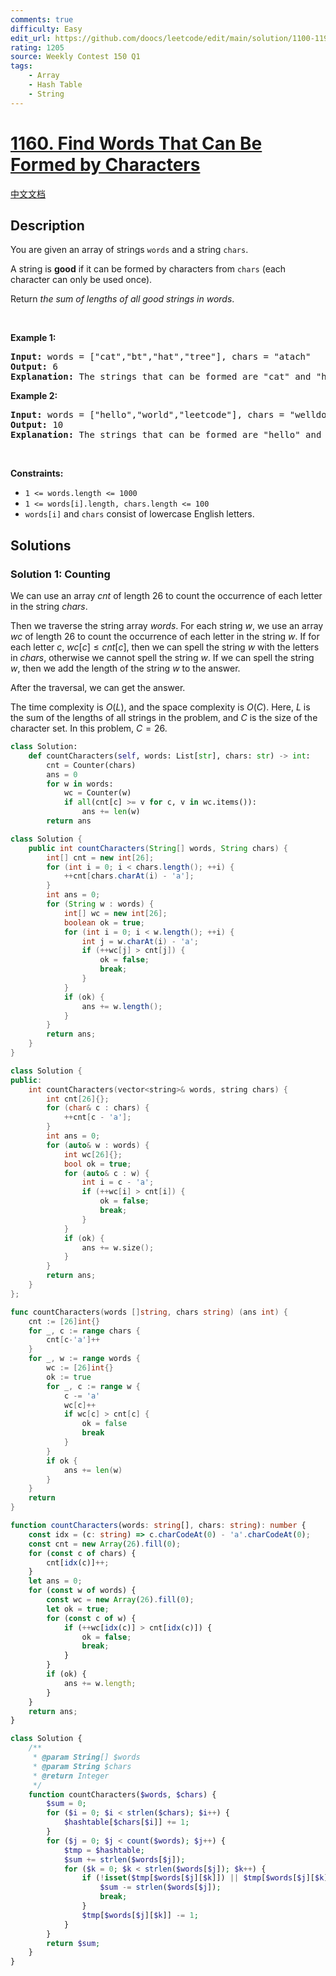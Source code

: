 ```yaml
---
comments: true
difficulty: Easy
edit_url: https://github.com/doocs/leetcode/edit/main/solution/1100-1199/1160.Find%20Words%20That%20Can%20Be%20Formed%20by%20Characters/README_EN.md
rating: 1205
source: Weekly Contest 150 Q1
tags:
    - Array
    - Hash Table
    - String
---
```


# [1160. Find Words That Can Be Formed by Characters](https://leetcode.com/problems/find-words-that-can-be-formed-by-characters)

[中文文档](/solution/1100-1199/1160.Find%20Words%20That%20Can%20Be%20Formed%20by%20Characters/README.md)

## Description

<p>You are given an array of strings <code>words</code> and a string <code>chars</code>.</p>

<p>A string is <strong>good</strong> if it can be formed by characters from <code>chars</code> (each character can only be used once).</p>

<p>Return <em>the sum of lengths of all good strings in words</em>.</p>

<p>&nbsp;</p>
<p><strong class="example">Example 1:</strong></p>

<pre>
<strong>Input:</strong> words = [&quot;cat&quot;,&quot;bt&quot;,&quot;hat&quot;,&quot;tree&quot;], chars = &quot;atach&quot;
<strong>Output:</strong> 6
<strong>Explanation:</strong> The strings that can be formed are &quot;cat&quot; and &quot;hat&quot; so the answer is 3 + 3 = 6.
</pre>

<p><strong class="example">Example 2:</strong></p>

<pre>
<strong>Input:</strong> words = [&quot;hello&quot;,&quot;world&quot;,&quot;leetcode&quot;], chars = &quot;welldonehoneyr&quot;
<strong>Output:</strong> 10
<strong>Explanation:</strong> The strings that can be formed are &quot;hello&quot; and &quot;world&quot; so the answer is 5 + 5 = 10.
</pre>

<p>&nbsp;</p>
<p><strong>Constraints:</strong></p>

<ul>
	<li><code>1 &lt;= words.length &lt;= 1000</code></li>
	<li><code>1 &lt;= words[i].length, chars.length &lt;= 100</code></li>
	<li><code>words[i]</code> and <code>chars</code> consist of lowercase English letters.</li>
</ul>

## Solutions

### Solution 1: Counting

We can use an array $cnt$ of length $26$ to count the occurrence of each letter in the string $chars$.

Then we traverse the string array $words$. For each string $w$, we use an array $wc$ of length $26$ to count the occurrence of each letter in the string $w$. If for each letter $c$, $wc[c] \leq cnt[c]$, then we can spell the string $w$ with the letters in $chars$, otherwise we cannot spell the string $w$. If we can spell the string $w$, then we add the length of the string $w$ to the answer.

After the traversal, we can get the answer.

The time complexity is $O(L)$, and the space complexity is $O(C)$. Here, $L$ is the sum of the lengths of all strings in the problem, and $C$ is the size of the character set. In this problem, $C = 26$.

<!-- tabs:start -->

```python
class Solution:
    def countCharacters(self, words: List[str], chars: str) -> int:
        cnt = Counter(chars)
        ans = 0
        for w in words:
            wc = Counter(w)
            if all(cnt[c] >= v for c, v in wc.items()):
                ans += len(w)
        return ans
```

```java
class Solution {
    public int countCharacters(String[] words, String chars) {
        int[] cnt = new int[26];
        for (int i = 0; i < chars.length(); ++i) {
            ++cnt[chars.charAt(i) - 'a'];
        }
        int ans = 0;
        for (String w : words) {
            int[] wc = new int[26];
            boolean ok = true;
            for (int i = 0; i < w.length(); ++i) {
                int j = w.charAt(i) - 'a';
                if (++wc[j] > cnt[j]) {
                    ok = false;
                    break;
                }
            }
            if (ok) {
                ans += w.length();
            }
        }
        return ans;
    }
}
```

```cpp
class Solution {
public:
    int countCharacters(vector<string>& words, string chars) {
        int cnt[26]{};
        for (char& c : chars) {
            ++cnt[c - 'a'];
        }
        int ans = 0;
        for (auto& w : words) {
            int wc[26]{};
            bool ok = true;
            for (auto& c : w) {
                int i = c - 'a';
                if (++wc[i] > cnt[i]) {
                    ok = false;
                    break;
                }
            }
            if (ok) {
                ans += w.size();
            }
        }
        return ans;
    }
};
```

```go
func countCharacters(words []string, chars string) (ans int) {
	cnt := [26]int{}
	for _, c := range chars {
		cnt[c-'a']++
	}
	for _, w := range words {
		wc := [26]int{}
		ok := true
		for _, c := range w {
			c -= 'a'
			wc[c]++
			if wc[c] > cnt[c] {
				ok = false
				break
			}
		}
		if ok {
			ans += len(w)
		}
	}
	return
}
```

```ts
function countCharacters(words: string[], chars: string): number {
    const idx = (c: string) => c.charCodeAt(0) - 'a'.charCodeAt(0);
    const cnt = new Array(26).fill(0);
    for (const c of chars) {
        cnt[idx(c)]++;
    }
    let ans = 0;
    for (const w of words) {
        const wc = new Array(26).fill(0);
        let ok = true;
        for (const c of w) {
            if (++wc[idx(c)] > cnt[idx(c)]) {
                ok = false;
                break;
            }
        }
        if (ok) {
            ans += w.length;
        }
    }
    return ans;
}
```

```php
class Solution {
    /**
     * @param String[] $words
     * @param String $chars
     * @return Integer
     */
    function countCharacters($words, $chars) {
        $sum = 0;
        for ($i = 0; $i < strlen($chars); $i++) {
            $hashtable[$chars[$i]] += 1;
        }
        for ($j = 0; $j < count($words); $j++) {
            $tmp = $hashtable;
            $sum += strlen($words[$j]);
            for ($k = 0; $k < strlen($words[$j]); $k++) {
                if (!isset($tmp[$words[$j][$k]]) || $tmp[$words[$j][$k]] === 0) {
                    $sum -= strlen($words[$j]);
                    break;
                }
                $tmp[$words[$j][$k]] -= 1;
            }
        }
        return $sum;
    }
}
```

<!-- tabs:end -->

<!-- end -->
